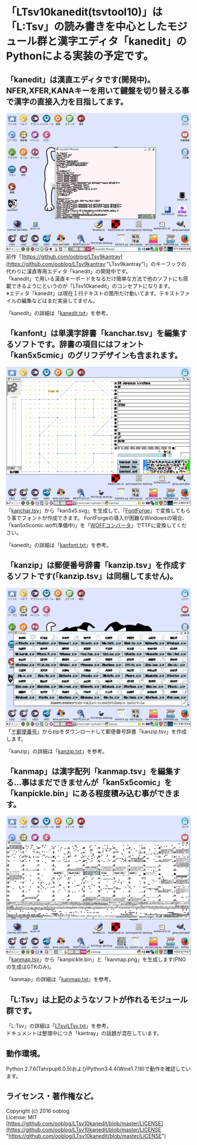 # 「LTsv10kanedit(tsvtool10)」は「L:Tsv」の読み書きを中心としたモジュール群と漢字エディタ「kanedit」のPythonによる実装の予定です。

## 「kanedit」は漢直エディタです&#40;開発中&#41;。NFER,XFER,KANAキーを用いて鍵盤を切り替える事で漢字の直接入力を目指してます。

![kanedit_512](icon_cap/kanedit_512.png "kanedit")  
前作「[https://github.com/ooblog/LTsv9kantray](https://github.com/ooblog/LTsv9kantray "LTsv9kantray")」のキーフックの代わりに漢直専用エディタ「kanedit」の開発中です。  
「kanedit」で用いる漢直キーボードをなるだけ簡単な方法で他のソフトにも搭載できるようにというのが「LTsv10kanedit」のコンセプトになります。  
※エディタ「kanedit」は現在１行テキストの箇所だけ動いてます。テキストファイルの編集などはまだ実装してません。  

「kanedit」の詳細は「[kanedit.txt](kanedit.txt "kanedit.txt")」を参考。  


## 「kanfont」は単漢字辞書「kanchar.tsv」を編集するソフトです。辞書の項目にはフォント「kan5x5cmic」のグリフデザインも含まれます。

![kanfont_512](icon_cap/kanfont_512.png "kanfont")  
「[kanchar.tsv](kanchar.tsv "kanchar.tsv")」から「kan5x5.svg」を生成して、「[FontForge](http://fontforge.github.io/ja/ "FontForge")」で変換してもらう事でフォントが作成できます。
FontForgeの導入が困難なWindowsの場合、「kan5x5comic.woff&#40;準備中&#41;」を「[WOFFコンバータ](http://opentype.jp/woffconv.htm "WOFFコンバータ")」でTTFに変換してください。  

「kanedit」の詳細は「[kanfont.txt](kanfont.txt "kanfont.txt")」を参考。  


## 「kanzip」は郵便番号辞書「kanzip.tsv」を作成するソフトです&#40;「kanzip.tsv」は同梱してません&#41;。

![kanzip_512](icon_cap/kanzip_512.png "kanzip")  
「[〒郵便番号](http://www.post.japanpost.jp/zipcode/dl/readme.html "郵便番号データの説明 - 日本郵便")」からzipをダウンロードして郵便番号辞書「kanzip.tsv」を作成します。  

「kanzip」の詳細は「[kanzip.txt](kanzip.txt "kanzip.txt")」を参考。  


## 「kanmap」は漢字配列「kanmap.tsv」を編集する…事はまだできませんが「kan5x5comic」を「kanpickle.bin」にある程度積み込む事ができます。

![kanmap_512](icon_cap/kanmap_512.png "kanmap")  
「[kanmap.tsv](kanmap.tsv "kanmap.tsv")」から「kanpickle.bin」と「kanmap.png」を生成します&#40;PNGの生成はGTKのみ&#41;。  

「kanmap」の詳細は「[kanmap.txt](kanmap.txt "kanmap.txt")」を参考。  


## 「L&#58;Tsv」は上記のようなソフトが作れるモジュール群です。

「L&#58;Tsv」の詳細は「[LTsv/LTsv.txt](LTsv/LTsv.txt "LTsv.txt")」を参考。  
ドキュメントは整理中につき「kantray」の話題が混在しています。  


## 動作環境。

Python 2.7.6&#40;Tahrpup6.0.5)およびPython3.4.4&#40;Wine1.7.18&#41;で動作を確認しています。  


## ライセンス・著作権など。

Copyright (c) 2016 ooblog  
License: MIT  
[https://github.com/ooblog/LTsv10kanedit/blob/master/LICENSE](https://github.com/ooblog/LTsv10kanedit/blob/master/LICENSE "https://github.com/ooblog/LTsv10kanedit/blob/master/LICENSE")  
